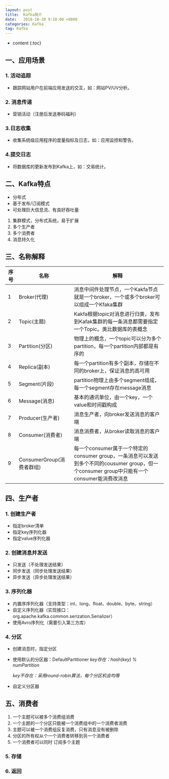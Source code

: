 ```yaml
---
layout: post
title:  Kafka简介
date:   2018-10-30 9:10:00 +0800
categories: Kafka
tag: Kafka
---
```


* content
{:toc}


## 一、应用场景
### 1. 活动追踪
- 跟踪网站用户在前端应用发送的交互，如：网站PV/UV分析。

### 2. 消息传递
- 营销活动（注册后发送券码福利）

### 3.日志收集
- 收集系统级应用程序的度量指标及日志，如：应用监控和警告。

### 4.提交日志
- 将数据库的更新发布到Kafka上，如：交易统计。

## 二、Kafka特点
- 分布式
- 基于发布/订阅模式
- 可处理巨大信息流、有良好吞吐量

1. 集群模式，分布式系统，易于扩展
2. 多个生产者
3. 多个消费者
4. 消息持久化


## 三、名称解释

| 序号 | 名称                      | 解释                                                         |
| ---- | ------------------------- | ------------------------------------------------------------ |
| 1    | Broker(代理)              | 消息中间件处理节点，一个Kakfa节点就是一个broker，一个或多个broker可以组成一个Kfaka集群 |
| 2    | Topic(主题)               | Kakfa根据topic对消息进行归类，发布到Kafak集群的每一条消息都需要指定一个Topic。类比数据库的表概念 |
| 3    | Partition(分区)           | 物理上的概念，一个topic可以分为多个partition，每一个partition内部都是有序的 |
| 4    | Replica(副本)             | 每一个partition有多个副本，存储在不同的broker上，保证消息的高可用 |
| 5    | Segment(片段)             | partition物理上由多个segment组成，每一个segment存在message消息 |
| 6    | Message(消息)             | 基本的通讯单位，由一个key，一个value和时间戳构成             |
| 7    | Producer(生产者)          | 消息生产者，向broker发送消息的客户端                         |
| 8    | Consumer(消费者)          | 消息消费者，从broker读取消息的客户端                         |
| 9    | ConsumerGroup(消费者群组) | 每一个consumer属于一个特定的consumer group，一条消息可以发送到多个不同的cousumer group，但一个consumer group中只能有一个consumer能消费改消息 |


## 四、生产者
### 1. 创建生产者
- 指定broker清单
- 指定key序列化器
- 指定value序列化器

### 2. 创建消息并发送
- 只发送（不处理发送结果）
- 同步发送（同步处理发送结果）
- 异步发送（异步处理发送结果）

### 3. 序列化器
- 内置序序列化器（支持类型：int、long、float、double、byte、string）
- 自定义序列化器（实现接口：org.apache.kafka.common.serization.Serializer）
- 使用Avro序列化（需要引入第三方库）

### 4. 分区
- 创建消息时，指定分区
- 使用默认的分区器：DefaultPartitioner
    *key存在：hash(key) % numPartition*

    *key不存在：采用round-robin算法，每个分区机会均等*
- 自定义分区器    

## 五、消费者
1. 一个主题可以被多个消费组消费
2. 一个主题的一个分区只能被一个消费组中的一个消费者消费
3. 主题可以被一个消费组反复消费，只有消息没有被删除
4. 分区的所有权从个一个消费者转移到另一个消费者
5. 一个消费者可以同时 订阅多个主题

### 5. 存储
### 6. 返回
